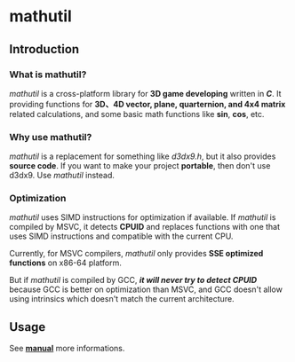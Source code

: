 # mathutil
## Introduction
### What is mathutil?
*mathutil* is a cross-platform library for **3D game developing** written in ***C***. It providing functions for **3D、4D vector, plane, quarternion, and 4x4 matrix** related calculations, and some basic math functions like **sin**, **cos**, etc.

### Why use mathutil?
*mathutil* is a replacement for something like *d3dx9.h*, but it also provides **source code**. If you want to make your project **portable**, then don't use d3dx9. Use *mathutil* instead.

### Optimization
*mathutil* uses SIMD instructions for optimization if available. If *mathutil* is compiled by MSVC, it detects **CPUID** and replaces functions with one that uses SIMD instructions and compatible with the current CPU.

Currently, for MSVC compilers, *mathutil* only provides **SSE optimized functions** on x86-64 platform.

But if *mathutil* is compiled by GCC, ***it will never try to detect CPUID*** because GCC is better on optimization than MSVC, and GCC doesn't allow using intrinsics which doesn't match the current architecture.

## Usage

See [**manual**](doc/mathutil_reference_manual.md) more informations.
